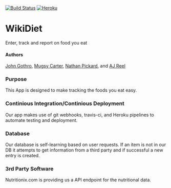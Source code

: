 [![Build Status](https://travis-ci.org/FoodDudes/WikiDiet.svg?branch=testing)](https://travis-ci.org/FoodDudes/WikiDiet)
[![Heroku](https://heroku-badge.herokuapp.com/?app=heroku-badge&style=flat)](https://wikidiet.herokuapp.com/projects.html)

# WikiDiet
Enter, track and report on food you eat

#### Authors
[John Gothro](https://github.com/JPGothro), [Mugsy Carter](https://github.com/MugsyCarter), [Nathan Pickard](https://github.com/NathanPickard), and [AJ Reel](https://github.com/Waxhoya)

### Purpose 

This App is designed to make tracking the foods you eat easy. 

### Continious Integration/Continious Deployment

Our app makes use of git webhooks, travis-ci, and Heroku pipelines to automate testing and deployment. 

### Database 

Our database is self-learning based on user requests. If an item is not in our DB it attempts to get information from a third party and if successful a new entry is created.

### 3rd Party Software

Nutritionix.com is providing us a API endpoint for the nutritional data. 